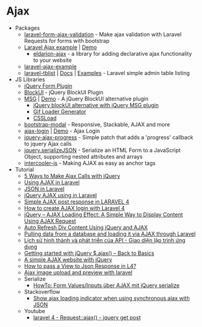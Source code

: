 # Ajax
* Packages
    - [laravel-form-ajax-validation](https://goo.gl/nfsuzT) - Make ajax validation with Laravel Requests for forms with bootstrap
    - [Laravel Ajax example](http://goo.gl/gWxq2w) | [Demo](http://laravelajaxexample.gopagoda.com/)
        - [eldarion-ajax](http://goo.gl/7gwGqY) - a library for adding declarative ajax functionality to your website
    - [laravel-ajax-example](http://goo.gl/1p1tvh)
    - [laravel-tblist](http://goo.gl/Y1wO3P) | [Docs](http://goo.gl/ZZIIsp) | [Examples](http://goo.gl/e23YKC) - Laravel simple admin table listing
* JS Libraries
    - [jQuery Form Plugin](http://goo.gl/ThCev3)
    - [BlockUI](http://goo.gl/ipa1N1) - jQuery BlockUI Plugin
    - [MSG](http://goo.gl/zx9YYJ) | [Demo](http://goo.gl/FpfVc3) - A jQuery BlockUI alternative plugin
        - [jQuery blockUI alternative with jQuery MSG plugin](http://goo.gl/BDjiZ4)
        - [Gif Loader Generator](http://goo.gl/xX1NCq)
        - [CSSLoad](http://cssload.net/)
    - [bootstrap-modal](http://goo.gl/3nYKPa) - Responsive, Stackable, AJAX and more
    - [ajax-login](http://goo.gl/s9xVvv) | [Demo](http://goo.gl/fln3KG) - Ajax Login
    - [jquery-ajax-progress](http://goo.gl/GSgR0P) - Simple patch that adds a 'progress' callback to jquery Ajax calls
    - [jquery.serializeJSON](http://goo.gl/wDJNex) - Serialize an HTML Form to a JavaScript Object, supporting nested attributes and arrays
    - [intercooler-js](https://goo.gl/ulq90C) - Making AJAX as easy as anchor tags
* Tutorial
    - [5 Ways to Make Ajax Calls with jQuery](http://goo.gl/3a71lN)
    - [Using AJAX in Laravel](http://goo.gl/tcwRTM)
    - [JSON in Laravel](http://goo.gl/vbJ6gk)
    - [jQuery AJAX using in Laravel](http://goo.gl/YC4faF)
    - [Simple AJAX post response in LARAVEL 4](http://goo.gl/J5IhIJ)
    - [How to create AJAX login with Laravel 4](http://goo.gl/Zj0yVP)
    - [jQuery – AJAX Loading Effect: A Simple Way to Display Content Using AJAX Request](http://goo.gl/ZexXc1)
    - [Auto Refresh Div Content Using jQuery and AJAX](http://goo.gl/UyYelb)
    - [Pulling data from a database and loading it via AJAX through Laravel](http://goo.gl/fZOK9M)
    - [Lịch sử hình thành và phát triển của API - Giao diện lập trình ứng dụng](http://goo.gl/V8ksYg)
    - [Getting started with jQuery $.ajax() – Back to Basics](http://goo.gl/GeKx22)
    - [A simple AJAX website with jQuery](http://goo.gl/6nBIKs)
    - [How to pass a View to Json Response in L4?](http://goo.gl/y6lzv4)
    - [Ajax image upload and preview with laravel](http://goo.gl/H0OnZz)
    - Serialize
        - [HowTo: Form Values/Inputs über AJAX mit jQuery serialize](http://goo.gl/9LdXYc)
    - Stackoverflow
        - [Show ajax loading indicator when using synchronous ajax with JSON](http://goo.gl/QVFEOQ)
    - Youtube
        - [laravel 4 - Request::ajax() - jquery get post](http://youtu.be/PRCm-7mEDkY)
